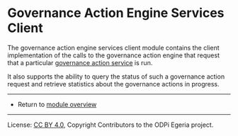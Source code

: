 <!-- SPDX-License-Identifier: CC-BY-4.0 -->
<!-- Copyright Contributors to the ODPi Egeria project. -->

# Governance Action Engine Services Client

The governance action engine services client module contains the client
implementation of the calls to the governance action engine
that request that a particular
[governance action service](https://egeria-project.org/concepts/governance-action-service)
is run.

It also supports the ability to query the status of such a governance action request and
retrieve statistics about the governance actions in progress.

----
* Return to [module overview](..)

----
License: [CC BY 4.0](https://creativecommons.org/licenses/by/4.0/),
Copyright Contributors to the ODPi Egeria project.